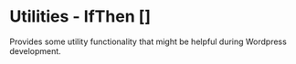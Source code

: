 # Utilities - IfThen []
Provides some utility functionality that might be helpful during Wordpress development.